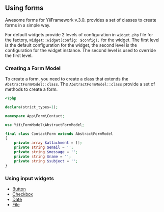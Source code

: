 ## Using forms

Awesome forms for YiiFramework v.3.0. provides a set of classes to create forms in a simple way.

For default widgets provide 2 levels of configuration in `widget.php` file for the factory, `Widget::widget(config: $config);` for the widget. The first level is the default configuration for the widget, the second level is the configuration for the widget instance. The second level is used to override the first level.

### Creating a Form Model

To create a form, you need to create a class that extends the `AbstractFormModel::class`. The `AbstractFormModel::class` provide a set of methods to create a form.

```php
<?php

declare(strict_types=1);

namespace App\Form\Contact;

use Yii\FormModel\AbstractFormModel;

final class ContactForm extends AbstractFormModel
{
    private array $attachment = [];
    private string $email = '';
    private string $message = '';
    private string $name = '';
    private string $subject = '';
}
```

### Using input widgets

- [Button](/docs/button.md)
- [Checkbox](/docs/checkbox.md)
- [Date](/docs/date.md)
- [File](/docs/file.md)
